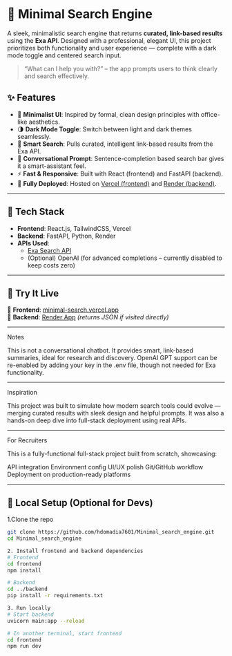# 🔎 Minimal Search Engine

A sleek, minimalistic search engine that returns **curated, link-based results** using the **Exa API**. Designed with a professional, elegant UI, this project prioritizes both functionality and user experience — complete with a dark mode toggle and centered search input.

> “What can I help you with?” – the app prompts users to think clearly and search effectively.

## ✨ Features

- 🖤 **Minimalist UI**: Inspired by formal, clean design principles with office-like aesthetics.
- 🌗 **Dark Mode Toggle**: Switch between light and dark themes seamlessly.
- 🎯 **Smart Search**: Pulls curated, intelligent link-based results from the Exa API.
- 💬 **Conversational Prompt**: Sentence-completion based search bar gives it a smart-assistant feel.
- ⚡ **Fast & Responsive**: Built with React (frontend) and FastAPI (backend).
- 🚀 **Fully Deployed**: Hosted on [Vercel (frontend)](https://minimal-search-engine.vercel.app/) and [Render (backend)](https://minimal-search-engine.onrender.com).

---

## 🔧 Tech Stack

- **Frontend**: React.js, TailwindCSS, Vercel
- **Backend**: FastAPI, Python, Render
- **APIs Used**:
  - [Exa Search API](https://exa.ai/)
  - (Optional) OpenAI (for advanced completions – currently disabled to keep costs zero)

---

## 🚀 Try It Live

🔗 **Frontend**: [minimal-search.vercel.app](https://minimal-search-engine.vercel.app/)  
🧠 **Backend**: [Render App](https://minimal-search-engine.onrender.com) *(returns JSON if visited directly)*

---
 Notes

This is not a conversational chatbot. It provides smart, link-based summaries, ideal for research and discovery.
OpenAI GPT support can be re-enabled by adding your key in the .env file, though not needed for Exa functionality.

---
Inspiration

This project was built to simulate how modern search tools could evolve — merging curated results with sleek design and helpful prompts. It was also a hands-on deep dive into full-stack deployment using real APIs.

---
For Recruiters

This is a fully-functional full-stack project built from scratch, showcasing:

API integration
Environment config
UI/UX polish
Git/GitHub workflow
Deployment on production-ready platforms

---
## 📁 Local Setup (Optional for Devs)

1.Clone the repo
```bash
git clone https://github.com/hdomadia7601/Minimal_search_engine.git
cd Minimal_search_engine

2. Install frontend and backend dependencies
# Frontend
cd frontend
npm install

# Backend
cd ../backend
pip install -r requirements.txt

3. Run locally
# Start backend
uvicorn main:app --reload

# In another terminal, start frontend
cd frontend
npm run dev


